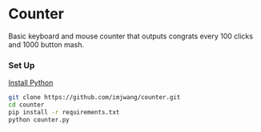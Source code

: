 # Counter
Basic keyboard and mouse counter that outputs congrats every 100 clicks and 1000 button mash.  
### Set Up
[Install Python](https://www.python.org/downloads/)  

```bash
git clone https://github.com/imjwang/counter.git
cd counter
pip install -r requirements.txt
python counter.py
```
